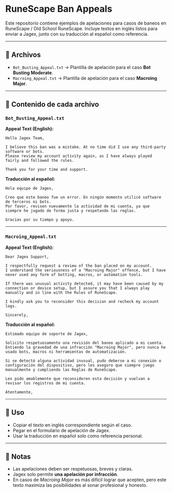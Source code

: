 # RuneScape Ban Appeals

Este repositorio contiene ejemplos de apelaciones para casos de baneos en RuneScape / Old School RuneScape. Incluye textos en inglés listos para enviar a Jagex, junto con su traducción al español como referencia.

---

## 📂 Archivos
- `Bot_Busting_Appeal.txt` → Plantilla de apelación para el caso **Bot Busting Moderate**.
- `Macroing_Appeal.txt` → Plantilla de apelación para el caso **Macroing Major**.

---

## 📑 Contenido de cada archivo

### `Bot_Busting_Appeal.txt`
**Appeal Text (English):**
```
Hello Jagex Team,  

I believe this ban was a mistake. At no time did I use any third-party software or bots.  
Please review my account activity again, as I have always played fairly and followed the rules.  

Thank you for your time and support.  
```

**Traducción al español:**
```
Hola equipo de Jagex,  

Creo que este baneo fue un error. En ningún momento utilicé software de terceros ni bots.  
Por favor, revisen nuevamente la actividad de mi cuenta, ya que siempre he jugado de forma justa y respetando las reglas.  

Gracias por su tiempo y apoyo.  
```

---

### `Macroing_Appeal.txt`
**Appeal Text (English):**
```
Dear Jagex Support,  

I respectfully request a review of the ban placed on my account.  
I understand the seriousness of a "Macroing Major" offence, but I have never used any form of botting, macros, or automation tools.  

If there was unusual activity detected, it may have been caused by my connection or device setup, but I assure you that I always play manually and in line with the Rules of RuneScape.  

I kindly ask you to reconsider this decision and recheck my account logs.  

Sincerely,  
```

**Traducción al español:**
```
Estimado equipo de soporte de Jagex,  

Solicito respetuosamente una revisión del baneo aplicado a mi cuenta.  
Entiendo la gravedad de una infracción "Macroing Major", pero nunca he usado bots, macros ni herramientas de automatización.  

Si se detectó alguna actividad inusual, pudo deberse a mi conexión o configuración del dispositivo, pero les aseguro que siempre juego manualmente y cumpliendo las Reglas de RuneScape.  

Les pido amablemente que reconsideren esta decisión y vuelvan a revisar los registros de mi cuenta.  

Atentamente,  
```

---

## 🚀 Uso
- Copiar el texto en inglés correspondiente según el caso.
- Pegar en el formulario de apelación de Jagex.
- Usar la traducción en español solo como referencia personal.

---

## 📌 Notas
- Las apelaciones deben ser respetuosas, breves y claras.
- Jagex solo permite **una apelación por infracción**.
- En casos de *Macroing Major* es más difícil lograr que acepten, pero este texto maximiza las posibilidades al sonar profesional y honesto.

